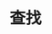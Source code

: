 ---
title: "查找"
slug: "search"
layout: "search"
outputs:
    - html
    - json
menu:
    main:
        weight: -60
        params: 
            icon: search
---